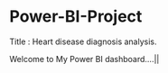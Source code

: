 # Power-BI-Project
Title : Heart disease diagnosis analysis.

Welcome to My Power BI dashboard....||
